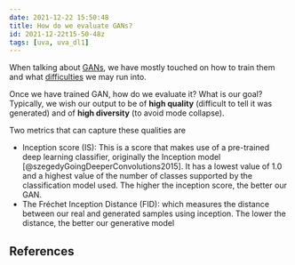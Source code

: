 ```yaml
---
date: 2021-12-22 15:50:48
title: How do we evaluate GANs?
id: 2021-12-22t15-50-48z
tags: [uva, uva_dl1]
---
```


When talking about [GANs](./2021-12-22t11-42-44z.md), we have mostly touched on
how to train them and what [difficulties](./2021-12-22t14-40-12z.md) we may run
into.

Once we have trained GAN, how do we evaluate it? What is our goal? Typically, we
wish our output to be of **high quality** (difficult to tell it was generated)
and of **high diversity** (to avoid mode collapse).

Two metrics that can capture these qualities are

- Inception score (IS): This is a score that makes use of a pre-trained deep
  learning classifier, originally the Inception model
  [@szegedyGoingDeeperConvolutions2015]. It has a lowest value of 1.0 and a
  highest value of the number of classes supported by the classification model
  used. The higher the inception score, the better our GAN.
- The Fréchet Inception Distance (FID): which measures the distance between our
  real and generated samples using inception. The lower the distance, the better
  our generative model

## References
